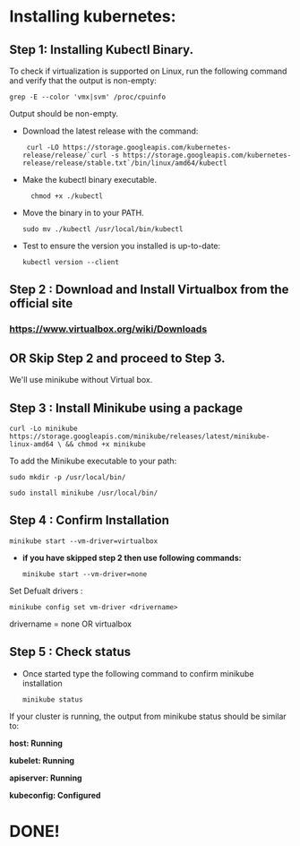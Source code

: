 
# **Installing kubernetes**:

## Step 1: Installing Kubectl Binary.

To check if virtualization is supported on Linux, run the following command and verify that the output is non-empty:

    grep -E --color 'vmx|svm' /proc/cpuinfo
Output should be non-empty.

 - Download the latest release with the command:

	    curl -LO https://storage.googleapis.com/kubernetes-release/release/`curl -s https://storage.googleapis.com/kubernetes-release/release/stable.txt`/bin/linux/amd64/kubectl

- Make the kubectl binary executable.

	    chmod +x ./kubectl

- Move the binary in to your PATH.
 
	  sudo mv ./kubectl /usr/local/bin/kubectl

- Test to ensure the version you installed is up-to-date:

	  kubectl version --client

## Step 2 : Download and Install Virtualbox from the official site 
### https://www.virtualbox.org/wiki/Downloads 

## OR Skip Step 2 and proceed to Step 3.
We'll use minikube without Virtual box.

## Step 3 : Install Minikube using a package

    curl -Lo minikube https://storage.googleapis.com/minikube/releases/latest/minikube-linux-amd64 \ && chmod +x minikube

To add the Minikube executable to your path:

    sudo mkdir -p /usr/local/bin/

	sudo install minikube /usr/local/bin/

## Step 4 : Confirm Installation

	minikube start --vm-driver=virtualbox
- **if you have skipped step 2 then use following commands:**

	  minikube start --vm-driver=none

Set Defualt drivers :

	minikube config set vm-driver <drivername>
 drivername =  none OR virtualbox


## Step 5 : Check status

- Once started type the following command to confirm minikube installation

	  minikube status

If your cluster is running, the output from minikube status should be similar to:

**host: Running**

**kubelet: Running**

**apiserver: Running**

**kubeconfig: Configured**

# DONE!

